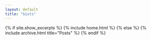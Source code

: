 ```yaml
---
layout: default
title: "Gists"
---
```


{% if site.show_excerpts %}
  {% include home.html %}
{% else %}
  {% include archive.html title="Posts" %}
{% endif %}
